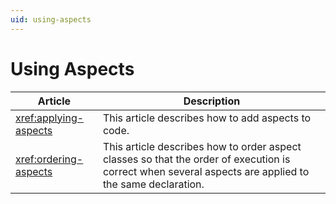 ```yaml
---
uid: using-aspects
---
```


# Using Aspects

| Article                 | Description                                                                                                                                            |
|-------------------------|--------------------------------------------------------------------------------------------------------------------------------------------------------|
| <xref:applying-aspects> | This article describes how to add aspects to code.                                                                                                     |
| <xref:ordering-aspects> | This article describes how to order aspect classes so that the order of execution is correct when several aspects are applied to the same declaration. |